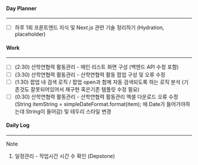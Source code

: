 
#### Day Planner
---
- [ ] 하루 1회 프론트엔드 지식 및 Next.js 관련 기술 정리하기  (Hydration, placeholder)


#### Work
---
- [ ] (2:30) 산학연협력 활동관리 - 메인 리스트 화면 구성 (백엔드 API 수정 포함)
- [ ] (3:30) 산학연협력 활동관리 - 산학연협력 활동 팝업 구성 및 오류 수정
- [ ] (1:30) 팝업 내 검색 로직 / 팝업 open과 함께 자동 검색되도록 하는 로직 분석 (기존것도 잘못되어있어서 재구현 혹은기존 템플릿 수정 필요)
- [ ] (0:30) 산학연협력 활동관리 - 산학연협력 활동관리 엑셀 다운로드 오류 수정 (String itemString = simpleDateFormat.format(item); 에 Date가 들어가야하는데 String이 들어감) 및 테두리 스타일 변경

#### Daily Log
---
> [!note]
> 1. 일정관리 - 작업시간 시간 수 확인 (Depstone)
 